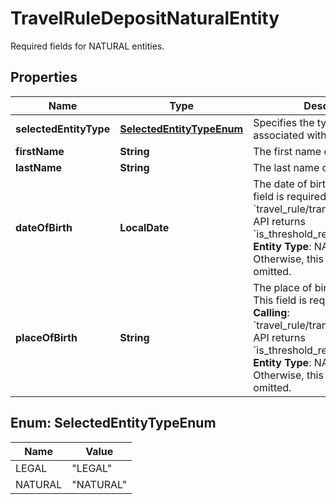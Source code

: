 

# TravelRuleDepositNaturalEntity

Required fields for NATURAL entities.

## Properties

| Name | Type | Description | Notes |
|------------ | ------------- | ------------- | -------------|
|**selectedEntityType** | [**SelectedEntityTypeEnum**](#SelectedEntityTypeEnum) | Specifies the type of entity associated with the transaction. |  |
|**firstName** | **String** | The first name of the user. |  |
|**lastName** | **String** | The last name of the user. |  |
|**dateOfBirth** | **LocalDate** | The date of birth of the user. This field is required when: - **Calling**: &#x60;travel_rule/transaction/limitation&#x60; API returns &#x60;is_threshold_reached &#x3D; true&#x60;. - **Entity Type**: NATURAL. Otherwise, this field can be omitted.  |  [optional] |
|**placeOfBirth** | **String** | The place of birth of the user. This field is required when: - **Calling**: &#x60;travel_rule/transaction/limitation&#x60; API returns &#x60;is_threshold_reached &#x3D; true&#x60;. - **Entity Type**: NATURAL. Otherwise, this field can be omitted.  |  [optional] |



## Enum: SelectedEntityTypeEnum

| Name | Value |
|---- | -----|
| LEGAL | &quot;LEGAL&quot; |
| NATURAL | &quot;NATURAL&quot; |




